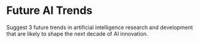 # Future AI Trends

Suggest 3 future trends in artificial intelligence research and development that are likely to shape the next decade of AI innovation.